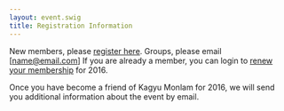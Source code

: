 ```yaml
---
layout: event.swig
title: Registration Information
---
```


New members, please [register here](http://www.milaguru.org/amember/signup.php). 
Groups, please email [name@email.com]
If you are already a member, you can login to [renew your membership](http://www.milaguru.org/amember/member.php) for 2016. 

Once you have become a friend of Kagyu Monlam for 2016, we will send you additional information about the event by email. 
